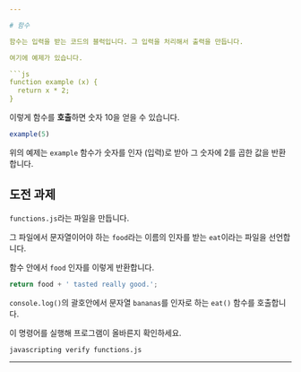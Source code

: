 ```yaml
---

# 함수

함수는 입력을 받는 코드의 블럭입니다. 그 입력을 처리해서 출력을 만듭니다.

여기에 예제가 있습니다.

```js
function example (x) {
  return x * 2;
}
```

이렇게 함수를 **호출**하면 숫자 10을 얻을 수 있습니다.

```js
example(5)
```

위의 예제는 `example` 함수가 숫자를 인자 (입력)로 받아 그 숫자에 2를 곱한 값을 반환합니다.

## 도전 과제

`functions.js`라는 파일을 만듭니다.

그 파일에서 문자열이어야 하는 `food`라는 이름의 인자를 받는 `eat`이라는 파일을 선언합니다.

함수 안에서 `food` 인자를 이렇게 반환합니다.

```js
return food + ' tasted really good.';
```

`console.log()`의 괄호안에서 문자열 `bananas`를 인자로 하는 `eat()` 함수를 호출합니다.

이 명령어를 실행해 프로그램이 올바른지 확인하세요.

`javascripting verify functions.js`

---
```

